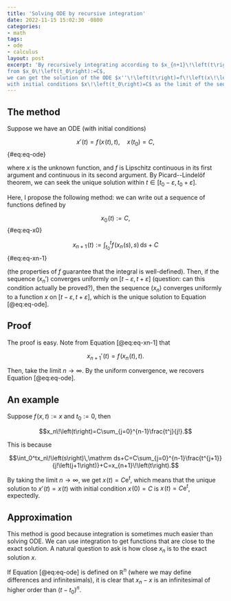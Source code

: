 ```yaml
---
title: 'Solving ODE by recursive integration'
date: 2022-11-15 15:02:30 -0800
categories:
- math
tags:
- ode
- calculus
layout: post
excerpt: 'By recursively integrating according to $x_{n+1}\!\left(t\right):=\int_{t_0}^tf\!\left(x_n\!\left(s\right),s\right)\,\mathrm ds+C$
from $x_0\!\left(t_0\right):=C$,
we can get the solution of the ODE $x''\!\left(t\right)=f\!\left(x\!\left(t\right),t\right)$
with initial conditions $x\!\left(t_0\right)=C$ as the limit of the sequence of functions.'
---
```


## The method

Suppose we have an ODE (with initial conditions)

$$x'\!\left(t\right)=f\!\left(x\!\left(t\right),t\right),
\quad x\!\left(t_0\right)=C,$$ {#eq:eq-ode}

where $x$ is the unknown function,
and $f$ is Lipschitz continuous in its first argument and continuous in its second argument.
By Picard--Lindelöf theorem, we can seek the unique solution within $t\in\left[t_0-\varepsilon,t_0+\varepsilon\right]$.

Here, I propose the following method:
we can write out a sequence of functions defined by

$$x_0\!\left(t\right):=C,$$ {#eq:eq-x0}

$$x_{n+1}\!\left(t\right):=\int_{t_0}^tf\!\left(x_n\!\left(s\right),s\right)\,\mathrm ds+C$$ {#eq:eq-xn-1}

(the properties of $f$ guarantee that the integral is well-defined).
Then, if the sequence $\left(x_n'\right)$ converges uniformly on $\left[t-\varepsilon,t+\varepsilon\right]$
(question: can this condition actually be proved?),
then the sequence $\left(x_n\right)$ converges uniformly to a function $x$ on $\left[t-\varepsilon,t+\varepsilon\right]$,
which is the unique solution to Equation [@eq:eq-ode].

## Proof

The proof is easy. Note from Equation [@eq:eq-xn-1] that

$$x_{n+1}'\!\left(t\right)=f\!\left(x_n\!\left(t\right),t\right).$$

Then, take the limit $n\to\infty$. By the uniform convergence, we recovers Equation [@eq:eq-ode].

## An example

Suppose $f\!\left(x,t\right):=x$ and $t_0:=0$, then

$$x_n\!\left(t\right)=C\sum_{j=0}^{n-1}\frac{t^j}{j!}.$$

This is because

$$\int_0^tx_n\!\left(s\right)\,\mathrm ds+C=C\sum_{j=0}^{n-1}\frac{t^{j+1}}{j!\left(j+1\right)}+C=x_{n+1}\!\left(t\right).$$

By taking the limit $n\to\infty$, we get $x\!\left(t\right)=C\mathrm e^t$,
which means that the unique solution to $x'\!\left(t\right)=x\!\left(t\right)$
with initial condition $x\!\left(0\right)=C$ is $x\!\left(t\right)=C\mathrm e^t$,
expectedly.

## Approximation

This method is good because integration is sometimes much easier than solving ODE.
We can use integration to get functions that are close to the exact solution.
A natural question to ask is how close $x_n$ is to the exact solution $x$.

If Equation [@eq:eq-ode] is defined on $\mathbb R^n$ (where we may define differences and infinitesimals),
it is clear that $x_n-x$ is an infinitesimal of higher order than $\left(t-t_0\right)^n$.

